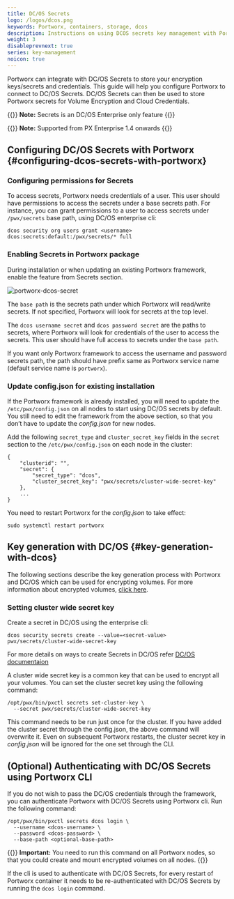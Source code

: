 ```yaml
---
title: DC/OS Secrets
logo: /logos/dcos.png
keywords: Portworx, containers, storage, dcos
description: Instructions on using DCOS secrets key management with Portworx
weight: 3
disableprevnext: true
series: key-management
noicon: true
---
```


Portworx can integrate with DC/OS Secrets to store your encryption keys/secrets and credentials. This guide will help you configure Portworx to connect to DC/OS Secrets. DC/OS Secrets can then be used to store Portworx secrets for Volume Encryption and Cloud Credentials.

{{<info>}}
**Note:**  Secrets is an DC/OS Enterprise only feature
{{</info>}}

{{<info>}}
**Note:**  Supported from PX Enterprise 1.4 onwards
{{</info>}}

## Configuring DC/OS Secrets with Portworx {#configuring-dcos-secrets-with-portworx}

### Configuring permissions for Secrets

To access secrets, Portworx needs credentials of a user. This user should have permissions to access the secrets under a base secrets path. For instance, you can grant permissions to a user to access secrets under `/pwx/secrets` base path, using DC/OS enterprise cli:

```text
dcos security org users grant <username> dcos:secrets:default:/pwx/secrets/* full
```

### Enabling Secrets in Portworx package

During installation or when updating an existing Portworx framework, enable the feature from Secrets section.

![portworx-dcos-secret](/img/dcos-portworx-secrets-setup.png)

The `base path` is the secrets path under which Portworx will read/write secrets. If not specified, Portworx will look for secrets at the top level.

The `dcos username secret` and `dcos password secret` are the paths to secrets, where Portworx will look for credentials of the user to access the secrets. This user should have full access to secrets under the `base path`.

If you want only Portworx framework to access the username and password secrets path, the path should have prefix same as Portworx service name \(default service name is `portworx`\).

### Update config.json for existing installation

If the Portworx framework is already installed, you will need to update the `/etc/pwx/config.json` on all nodes to start using DC/OS secrets by default. You still need to edit the framework from the above section, so that you don’t have to update the _config.json_ for new nodes.

Add the following `secret_type` and `cluster_secret_key` fields in the `secret` section to the `/etc/pwx/config.json` on each node in the cluster:

```text
{
    "clusterid": "",
    "secret": {
        "secret_type": "dcos",
        "cluster_secret_key": "pwx/secrets/cluster-wide-secret-key"
    },
    ...
}
```

You need to restart Portworx for the _config.json_ to take effect:

```text
sudo systemctl restart portworx
```

## Key generation with DC/OS {#key-generation-with-dcos}

The following sections describe the key generation process with Portworx and DC/OS which can be used for encrypting volumes. For more information about encrypted volumes, [click here](/reference/cli/encrypted-volumes).

### Setting cluster wide secret key

Create a secret in DC/OS using the enterprise cli:

```text
dcos security secrets create --value=<secret-value> pwx/secrets/cluster-wide-secret-key
```

For more details on ways to create Secrets in DC/OS refer [DC/OS documentaion](https://docs.mesosphere.com/1.11/security/ent/secrets/create-secrets)

A cluster wide secret key is a common key that can be used to encrypt all your volumes. You can set the cluster secret key using the following command:

```text
/opt/pwx/bin/pxctl secrets set-cluster-key \
  --secret pwx/secrets/cluster-wide-secret-key
```

This command needs to be run just once for the cluster. If you have added the cluster secret through the config.json, the above command will overwrite it. Even on subsequent Portworx restarts, the cluster secret key in _config.json_ will be ignored for the one set through the CLI.

## \(Optional\) Authenticating with DC/OS Secrets using Portworx CLI

If you do not wish to pass the DC/OS credentials through the framework, you can authenticate Portworx with DC/OS Secrets using Portworx cli. Run the following command:

```text
/opt/pwx/bin/pxctl secrets dcos login \
  --username <dcos-username> \
  --password <dcos-password> \
  --base-path <optional-base-path>
```
{{<info>}}
**Important:**
You need to run this command on all Portworx nodes, so that you could create and mount encrypted volumes on all nodes.
{{</info>}}

If the cli is used to authenticate with DC/OS Secrets, for every restart of Portworx container it needs to be re-authenticated with DC/OS Secrets by running the `dcos login` command.
